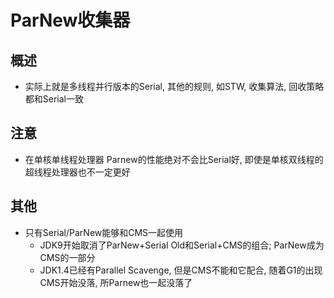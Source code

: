 # ParNew收集器

## 概述

* 实际上就是多线程并行版本的Serial, 其他的规则, 如STW, 收集算法, 回收策略都和Serial一致
  
## 注意

* 在单核单线程处理器 Parnew的性能绝对不会比Serial好, 即使是单核双线程的超线程处理器也不一定更好

## 其他

* 只有Serial/ParNew能够和CMS一起使用
  * JDK9开始取消了ParNew+Serial Old和Serial+CMS的组合; ParNew成为CMS的一部分
  * JDK1.4已经有Parallel Scavenge, 但是CMS不能和它配合, 随着G1的出现CMS开始没落, 所Parnew也一起没落了
